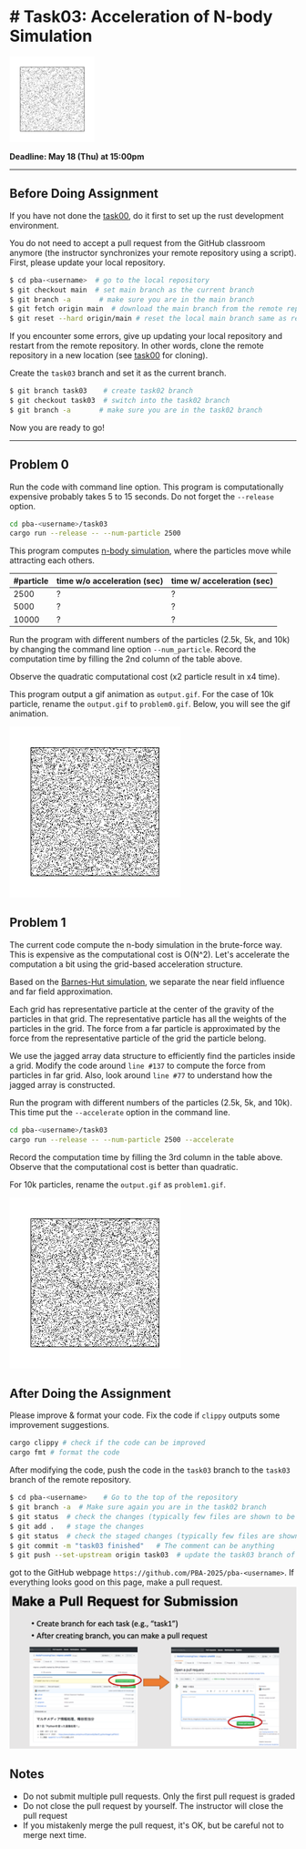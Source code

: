 # # Task03: Acceleration of N-body Simulation

![preview](thumbnail.gif)

**Deadline: May 18 (Thu) at 15:00pm**

----

## Before Doing Assignment

If you have not done the [task00](../task00), do it first to set up the rust development environment.

You do not need to accept a pull request from the GitHub classroom anymore (the instructor synchronizes your remote repository using a script). 
First, please update your local repository.

```bash
$ cd pba-<username>  # go to the local repository
$ git checkout main  # set main branch as the current branch
$ git branch -a       # make sure you are in the main branch
$ git fetch origin main  # download the main branch from the remote repository
$ git reset --hard origin/main # reset the local main branch same as remote repository
```

If you encounter some errors, give up updating your local repository and restart from the remote repository. 
In other words, clone the remote repository in a new location (see [task00](../task00) for cloning).

Create the `task03` branch and set it as the current branch.

```bash
$ git branch task03    # create task02 branch
$ git checkout task03  # switch into the task02 branch
$ git branch -a       # make sure you are in the task02 branch
```

Now you are ready to go!

---

## Problem 0

Run the code with command line option. This program is computationally expensive probably takes 5 to 15 seconds. Do not forget the `--release` option.

```bash
cd pba-<username>/task03
cargo run --release -- --num-particle 2500
```

This program computes [n-body simulation](https://en.wikipedia.org/wiki/N-body_simulation), where the particles move while attracting each others.

| #particle | time w/o acceleration (sec) | time w/ acceleration (sec) |
|-----------|-----------------------------|----------------------------|
| 2500      | ?                           | ?                          |
| 5000      | ?                           | ?                          |
| 10000     | ?                           | ?                          |

Run the program with different numbers of the particles (2.5k, 5k, and 10k) by changing the command line option `--num_particle`. 
Record the computation time by filling the 2nd column of the table above.

Observe the quadratic computational cost (x2 particle result in x4 time).

This program output a gif animation as `output.gif`. For the case of 10k particle, rename the `output.gif` to `problem0.gif`.
Below, you will see the gif animation.

![problem0](problem0.gif)

## Problem 1

The current code compute the n-body simulation in the brute-force way. 
This is expensive as the computational cost is O(N^2). 
Let's accelerate the computation a bit using the grid-based acceleration structure.

Based on the [Barnes-Hut simulation](https://en.wikipedia.org/wiki/Barnes%E2%80%93Hut_simulation), 
we separate the near field influence and far field approximation.

Each grid has representative particle at the center of the gravity of the particles in that grid.
The representative particle has all the weights of the particles in the grid. 
The force from a far particle is approximated by the force from the representative particle of the grid the particle belong.

We use the jagged array data structure to efficiently find the particles inside a grid.
Modify the code around `line #137` to compute the force from particles in far grid.
Also, look around `line #77` to understand how the jagged array is constructed. 

Run the program with different numbers of the particles (2.5k, 5k, and 10k). 
This time put the `--accelerate` option in the command line.

```bash
cd pba-<username>/task03
cargo run --release -- --num-particle 2500 --accelerate
```

Record the computation time by filling the 3rd column in the table above.
Observe that the computational cost is better than quadratic.


For 10k particles, rename the `output.gif` as `problem1.gif`. 

![problem1](problem1.gif)


## After Doing the Assignment

Please improve & format your code. Fix the code if `clippy` outputs some improvement suggestions.

```bash
cargo clippy # check if the code can be improved   
cargo fmt # format the code
```

After modifying the code, push the code in the `task03` branch to the `task03` branch of the remote repository.

```bash
$ cd pba-<username>    # Go to the top of the repository
$ git branch -a  # Make sure again you are in the task02 branch
$ git status  # check the changes (typically few files are shown to be "updated")
$ git add .   # stage the changes
$ git status  # check the staged changes (typically few files are shown to be "staged")
$ git commit -m "task03 finished"   # The comment can be anything
$ git push --set-upstream origin task03  # update the task03 branch of the remote repository
```

got to the GitHub webpage `https://github.com/PBA-2025/pba-<username>`.
If everything looks good on this page, make a pull request.
![](../doc/pullrequest.png)

## Notes
- Do not submit multiple pull requests. Only the first pull request is graded
- Do not close the pull request by yourself. The instructor will close the pull request
- If you mistakenly merge the pull request, it's OK, but be careful not to merge next time.
